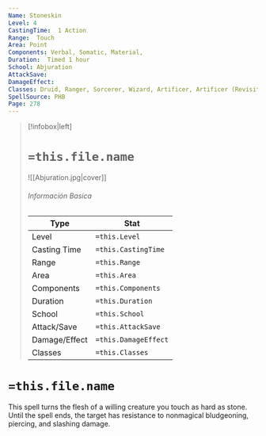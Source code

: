 ```yaml
---
Name: Stoneskin
Level: 4
CastingTime:  1 Action 
Range:  Touch
Area: Point
Components: Verbal, Somatic, Material, 
Duration:  Timed 1 hour
School: Abjuration
AttackSave: 
DamageEffect: 
Classes: Druid, Ranger, Sorcerer, Wizard, Artificer, Artificer (Revisited), Artificer, 
SpellSource: PHB
Page: 278
---
```


>[!infobox|left]
># `=this.file.name`
>![[Abjuration.jpg|cover]]
> ###### Información Basica
> Type |  Stat |
> ---|---|
> Level | `=this.Level` |
> Casting Time | `=this.CastingTime` |
> Range | `=this.Range` |
> Area | `=this.Area` |
> Components | `=this.Components` |
> Duration | `=this.Duration` |
> School | `=this.School` |
> Attack/Save | `=this.AttackSave` |
> Damage/Effect | `=this.DamageEffect` |
> Classes | `=this.Classes` |

# `=this.file.name`
This spell turns the flesh of a willing creature you touch as hard as stone. Until the spell ends, the target has resistance to nonmagical bludgeoning, piercing, and slashing damage.



 


